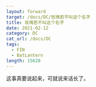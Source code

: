 ```yaml
---
layout: forward
target: /docs/DC/玫瑰若不叫这个名字
title: 玫瑰若不叫这个名字
date: 2021-02-12
category: DC
cat_url: /docs/DC
tags: 
  - FIN
  - BatLantern
length: 15620
---
```


这事真要说起来，可就说来话长了。
